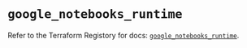 # `google_notebooks_runtime`

Refer to the Terraform Registory for docs: [`google_notebooks_runtime`](https://registry.terraform.io/providers/hashicorp/google-beta/5.29.0/docs/resources/google_notebooks_runtime).
